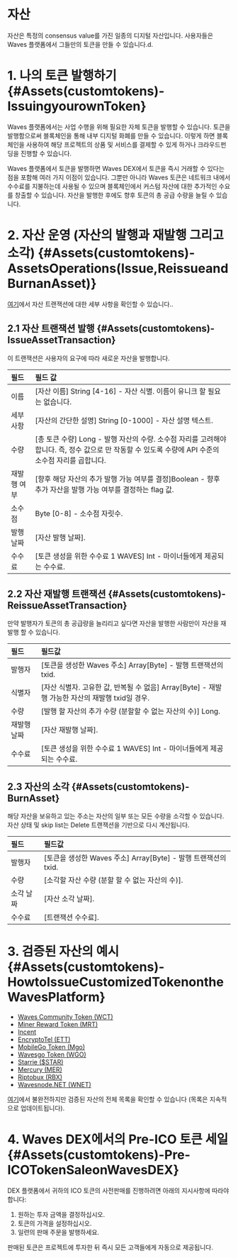 # 자산

자산은 특정의 consensus value를 가진 일종의 디지털 자산입니다. 사용자들은 Waves 플랫폼에서 그들만의 토큰을 만들 수 있습니다.d.

# 1. 나의 토큰 발행하기 {#Assets(customtokens)-IssuingyourownToken}

Waves 플랫폼에서는 사업 수행을 위해 필요한 자체 토큰을 발행할 수 있습니다. 토큰을 발행함으로써 블록체인을 통해 내부 디지털 화폐를 만들 수 있습니다. 이렇게 하면 블록체인을 사용하여 해당 프로젝트의 상품 및 서비스를 결제할 수 있게 하거나 크라우드펀딩을 진행할 수 있습니다.

Waves 플랫폼에서 토큰을 발행하면 Waves DEX에서 토큰을 즉시 거래할 수 있다는 점을 포함해 여러 가지 이점이 있습니다. 그뿐만 아니라 Waves 토큰은 네트워크 내에서 수수료를 지불하는데 사용될 수 있으며 블록체인에서 커스텀 자산에 대한 추가적인 수요를 창출할 수 있습니다. 자산을 발행한 후에도 향후 토큰의 총 공급 수량을 늘릴 수 있습니다.

# 2. 자산 운영 \(자산의 발행과 재발행 그리고 소각\) {#Assets(customtokens)-AssetsOperations(Issue,ReissueandBurnanAsset)}

[여기](/development-and-api/waves-node-rest-api/asset-transactions.md)에서 자산 트랜잭션에 대한 세부 사항을 확인할 수 있습니다..

## 2.1 자산 트랜잭션 발행 {#Assets(customtokens)-IssueAssetTransaction}

이 트랜잭션은 사용자의 요구에 따라 새로운 자산을 발행합니다.

| 필드 | 필드 값 |
| :--- | :--- |
| 이름 | \[자산 이름\] String \[4-16\] - 자산 식별. 이름이 유니크 할 필요는 없습니다. |
| 세부 사항 | \[자산의 간단한 설명\] String \[0-1000\] - 자산 설명 텍스트. |
| 수량 | \[총 토큰 수량\] Long - 발행 자산의 수량. 소수점 자리를 고려해야합니다. 즉, 정수 값으로 만 작동할 수 있도록 수량에 API 수준의 소수점 자리를 곱합니다. |
| 재발행 여부 | \[향후 해당 자산의 추가 발행 가능 여부를 결정\]Boolean - 향후 추가 자산을 발행 가능 여부를 결정하는 flag 값. |
| 소수점 | Byte \[0-8\] - 소수점 자릿수. |
| 발행 날짜 | \[자산 발행 날짜\]. |
| 수수료 | \[토큰 생성을 위한 수수료 1 WAVES\] Int - 마이너들에게 제공되는 수수료. |

## 2.2 자산 재발행 트랜잭션 {#Assets(customtokens)-ReissueAssetTransaction}

만약 발행자가 토큰의 총 공급량을 늘리리고 싶다면 자산을 발행한 사람만이 자산을 재발행 할 수 있습니다.

| 필드 | 필드값 |
| :--- | :--- |
| 발행자 | \[토큰을 생성한 Waves 주소\] Array\[Byte\] - 발행 트랜잭션의 txid. |
| 식별자 | \[자산 식별자. 고유한 값, 반복될 수 없음\] Array\[Byte\] - 재발행 가능한 자산의 재발행 txid일 경우. |
| 수량 | \[발행 할 자산의 추가 수량 \(분할할 수 없는 자산의 수\)\] Long. |
| 재발행 날짜 | \[자산 재발행 날짜\]. |
| 수수료 | \[토큰 생성을 위한 수수료 1 WAVES\] Int - 마이너들에게 제공되는 수수료. |

## 2.3 자산의 소각 {#Assets(customtokens)-BurnAsset}

해당 자산을 보유하고 있는 주소는 자산의 일부 또는 모든 수량을 소각할 수 있습니다. 자산 상태 및 skip list는 Delete 트랜잭션을 기반으로 다시 계산됩니다.

| 필드 | 필드값 |
| :--- | :--- |
| 발행자 | \[토큰을 생성한 Waves 주소\] Array\[Byte\] - 발행 트랜잭션의 txid. |
| 수량 | \[소각할 자산 수량 \(분할 할 수 없는 자산의 수\)\]. |
| 소각 날짜 | \[자산 소각 날짜\]. |
| 수수료 | \[트랜잭션 수수료\]. |

# 3. 검증된 자산의 예시 {#Assets(customtokens)-HowtoIssueCustomizedTokenontheWavesPlatform}

* [Waves Community Token \(WCT\)](http://www.waveswiki.org/index.php?title=Waves_Community_Token_%28WCT%29)
* [Miner Reward Token \(MRT\)](http://www.waveswiki.org/index.php?title=Miner_Reward_Token_%28MRT%29)
* [Incent](http://www.waveswiki.org/index.php?title=Incent)
* [EncryptoTel \(ETT\)](http://www.waveswiki.org/index.php?title=EncryptoTel)
* [MobileGo Token \(Mgo\)](http://www.waveswiki.org/index.php?title=MobileGo_Token)
* [Wavesgo Token \(WGO\)](http://www.waveswiki.org/index.php?title=Wavesgo_Token)
* [Starrie \($STAR\)](http://www.waveswiki.org/index.php?title=Starrie)
* [Mercury \(MER\)](http://www.waveswiki.org/index.php?title=Mercury)
* [Riptobux \(RBX\)](http://www.waveswiki.org/index.php?title=Riptobux)
* [Wavesnode.NET \(WNET\)](http://www.waveswiki.org/index.php?title=Wavesnode.NET)

[여기](http://support.wavesplatform.com/forums/2-knowledge-base/topics/8141-list-of-verified-assets/)에서 불완전하지만 검증된 자산의 전체 목록을 확인할 수 있습니다 \(목록은 지속적으로 업데이트됩니다\).

# 4. Waves DEX에서의 Pre-ICO 토큰 세일 {#Assets(customtokens)-Pre-ICOTokenSaleonWavesDEX}

DEX 플랫폼에서 귀하의 ICO 토큰의 사전판매를 진행하려면 아래의 지시사항에 따라야 합니다:

1. 원하는 투자 금액을 결정하십시오.
2. 토큰의 가격을 설정하십시오.
3. 일련의 판매 주문을 발행하세요.

판매된 토큰은 프로젝트에 투자한 뒤 즉시 모든 고객들에게 자동으로 제공됩니다.
